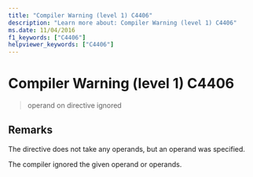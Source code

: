 ```yaml
---
title: "Compiler Warning (level 1) C4406"
description: "Learn more about: Compiler Warning (level 1) C4406"
ms.date: 11/04/2016
f1_keywords: ["C4406"]
helpviewer_keywords: ["C4406"]
---
```

# Compiler Warning (level 1) C4406

> operand on directive ignored

## Remarks

The directive does not take any operands, but an operand was specified.

The compiler ignored the given operand or operands.
